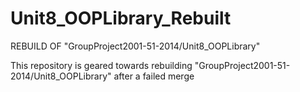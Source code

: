 Unit8_OOPLibrary_Rebuilt
========================

REBUILD OF "GroupProject2001-51-2014/Unit8_OOPLibrary"

This repository is geared towards rebuilding "GroupProject2001-51-2014/Unit8_OOPLibrary" after a failed merge
